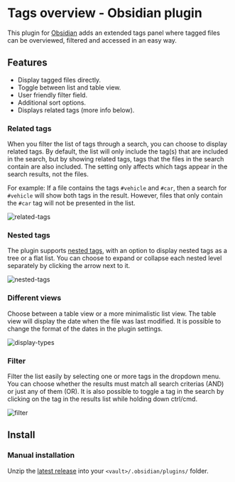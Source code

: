 # Tags overview - Obsidian plugin

This plugin for [Obsidian](https://obsidian.md/) adds an extended tags panel where tagged files can be overviewed, filtered and accessed in an easy way.

## Features

- Display tagged files directly.
- Toggle between list and table view.
- User friendly filter field.
- Additional sort options.
- Displays related tags (more info below).

### Related tags
When you filter the list of tags through a search, you can choose to display related tags. By default, the list will only include the tag(s) that are included in the search, but by showing related tags, tags that the files in the search contain are also included. The setting only affects which tags appear in the search results, not the files.

For example:
If a file contains the tags `#vehicle` and `#car`, then a search for `#vehicle` will show both tags in the result. However, files that only contain the `#car` tag will not be presented in the list.

![related-tags](https://github.com/christianwannerstedt/obsidian-tags-overview/assets/25314/9ed3edd0-b6a3-4669-aec1-6bc9158d93ad)

### Nested tags
The plugin supports [nested tags](https://help.obsidian.md/Editing+and+formatting/Tags#Nested+tags), with an option to display nested tags as a tree or a flat list. You can choose to expand or collapse each nested level separately by clicking the arrow next to it.

![nested-tags](https://github.com/christianwannerstedt/obsidian-tags-overview/assets/25314/3c551140-1c97-4fa4-aeb0-a8bef7608bb3)

### Different views
Choose between a table view or a more minimalistic list view. The table view will display the date when the file was last modified. It is possible to change the format of the dates in the plugin settings.

![display-types](https://github.com/christianwannerstedt/obsidian-tags-overview/assets/25314/bc677992-f1e9-4eb3-93bb-59955aee7120)

### Filter
Filter the list easily by selecting one or more tags in the dropdown menu. You can choose whether the results must match all search criterias (AND) or just any of them (OR). It is also possible to toggle a tag in the search by clicking on the tag in the results list while holding down ctrl/cmd.

![filter](https://github.com/christianwannerstedt/obsidian-tags-overview/assets/25314/f8374340-17da-4fd0-bde3-cebde2e74815)


## Install

### Manual installation
Unzip the [latest release](https://github.com/christianwannerstedt/obsidian-tags-overview/releases/latest) into your `<vault>/.obsidian/plugins/` folder.
